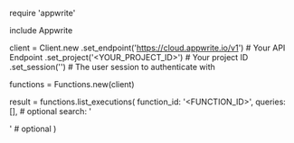 require 'appwrite'

include Appwrite

client = Client.new
    .set_endpoint('https://cloud.appwrite.io/v1') # Your API Endpoint
    .set_project('&lt;YOUR_PROJECT_ID&gt;') # Your project ID
    .set_session('') # The user session to authenticate with

functions = Functions.new(client)

result = functions.list_executions(
    function_id: '<FUNCTION_ID>',
    queries: [], # optional
    search: '<SEARCH>' # optional
)
